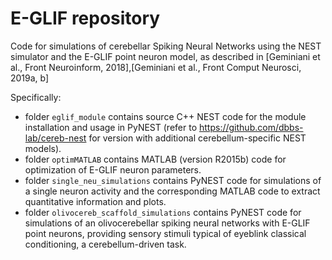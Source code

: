 # E-GLIF repository

Code for simulations of cerebellar Spiking Neural Networks using the NEST simulator and the E-GLIF point neuron model, as described in [Geminiani et al., Front Neuroinform, 2018],[Geminiani et al., Front Comput Neurosci, 2019a, b]

Specifically:
* folder `eglif_module` contains source C++ NEST code for the module installation and usage in PyNEST (refer to https://github.com/dbbs-lab/cereb-nest for version with additional cerebellum-specific NEST models).
* folder `optimMATLAB` contains MATLAB (version R2015b) code for optimization of E-GLIF neuron parameters.
* folder `single_neu_simulations` contains PyNEST code for simulations of a single neuron activity and the corresponding MATLAB code to extract quantitative information and plots.
* folder `olivocereb_scaffold_simulations` contains PyNEST code for simulations of an olivocerebellar spiking neural networks with E-GLIF point neurons, providing sensory stimuli typical of eyeblink classical conditioning, a cerebellum-driven task.

